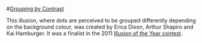 #[Grouping by Contrast]

This illusion, where dots are perceived to be grouped differently depending on the background colour, was created by Erica Dixon, Arthur Shapiro and Kai Hamburger.  It was a finalist in the 2011 [Illusion of the Year contest].

  [Grouping by Contrast]: http://illusionoftheyear.com/2011/grouping-by-contrast/
  [Illusion of the Year contest]: http://illusionoftheyear.com